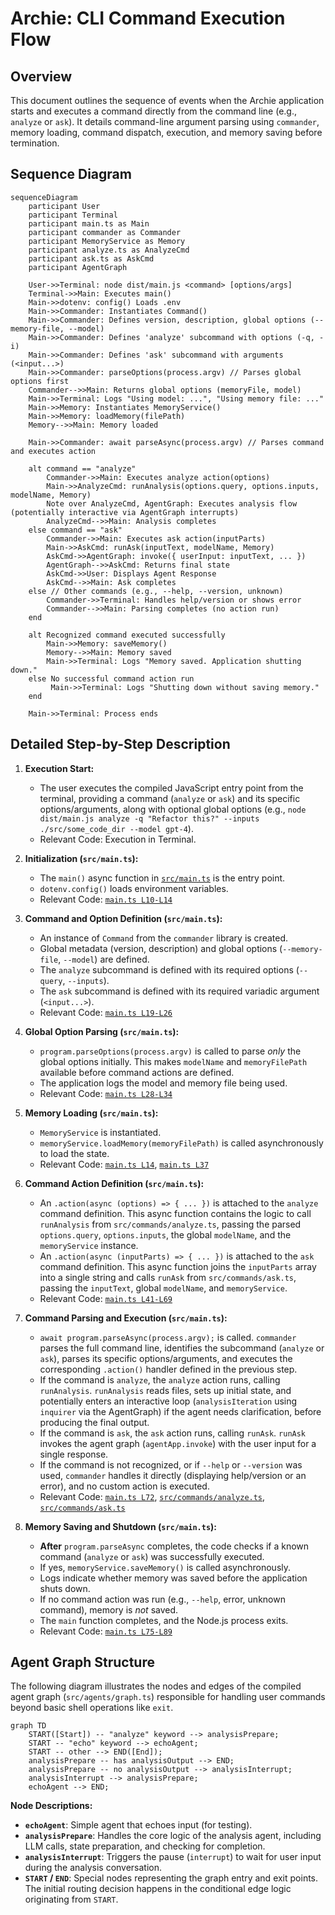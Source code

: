 # Archie: CLI Command Execution Flow

## Overview

This document outlines the sequence of events when the Archie application starts and executes a command directly from the command line (e.g., `analyze` or `ask`). It details command-line argument parsing using `commander`, memory loading, command dispatch, execution, and memory saving before termination.

## Sequence Diagram

```mermaid
sequenceDiagram
    participant User
    participant Terminal
    participant main.ts as Main
    participant commander as Commander
    participant MemoryService as Memory
    participant analyze.ts as AnalyzeCmd
    participant ask.ts as AskCmd
    participant AgentGraph

    User->>Terminal: node dist/main.js <command> [options/args]
    Terminal->>Main: Executes main()
    Main->>dotenv: config() Loads .env
    Main->>Commander: Instantiates Command()
    Main->>Commander: Defines version, description, global options (--memory-file, --model)
    Main->>Commander: Defines 'analyze' subcommand with options (-q, -i)
    Main->>Commander: Defines 'ask' subcommand with arguments (<input...>)
    Main->>Commander: parseOptions(process.argv) // Parses global options first
    Commander-->>Main: Returns global options (memoryFile, model)
    Main->>Terminal: Logs "Using model: ...", "Using memory file: ..."
    Main->>Memory: Instantiates MemoryService()
    Main->>Memory: loadMemory(filePath)
    Memory-->>Main: Memory loaded

    Main->>Commander: await parseAsync(process.argv) // Parses command and executes action

    alt command == "analyze"
        Commander->>Main: Executes analyze action(options)
        Main->>AnalyzeCmd: runAnalysis(options.query, options.inputs, modelName, Memory)
        Note over AnalyzeCmd, AgentGraph: Executes analysis flow (potentially interactive via AgentGraph interrupts)
        AnalyzeCmd-->>Main: Analysis completes
    else command == "ask"
        Commander->>Main: Executes ask action(inputParts)
        Main->>AskCmd: runAsk(inputText, modelName, Memory)
        AskCmd->>AgentGraph: invoke({ userInput: inputText, ... })
        AgentGraph-->>AskCmd: Returns final state
        AskCmd->>User: Displays Agent Response
        AskCmd-->>Main: Ask completes
    else // Other commands (e.g., --help, --version, unknown)
        Commander->>Terminal: Handles help/version or shows error
        Commander-->>Main: Parsing completes (no action run)
    end

    alt Recognized command executed successfully
        Main->>Memory: saveMemory()
        Memory-->>Main: Memory saved
        Main->>Terminal: Logs "Memory saved. Application shutting down."
    else No successful command action run
         Main->>Terminal: Logs "Shutting down without saving memory."
    end

    Main->>Terminal: Process ends
```

## Detailed Step-by-Step Description

1.  **Execution Start:**
    *   The user executes the compiled JavaScript entry point from the terminal, providing a command (`analyze` or `ask`) and its specific options/arguments, along with optional global options (e.g., `node dist/main.js analyze -q "Refactor this?" --inputs ./src/some_code_dir --model gpt-4`).
    *   Relevant Code: Execution in Terminal.

2.  **Initialization (`src/main.ts`):**
    *   The `main()` async function in [`src/main.ts`](../src/main.ts) is the entry point.
    *   `dotenv.config()` loads environment variables.
    *   Relevant Code: [`main.ts L10-L14`](../src/main.ts#L10-L14)

3.  **Command and Option Definition (`src/main.ts`):**
    *   An instance of `Command` from the `commander` library is created.
    *   Global metadata (version, description) and global options (`--memory-file`, `--model`) are defined.
    *   The `analyze` subcommand is defined with its required options (`--query`, `--inputs`).
    *   The `ask` subcommand is defined with its required variadic argument (`<input...>`).
    *   Relevant Code: [`main.ts L19-L26`](../src/main.ts#L19-L26)

4.  **Global Option Parsing (`src/main.ts`):**
    *   `program.parseOptions(process.argv)` is called to parse *only* the global options initially. This makes `modelName` and `memoryFilePath` available before command actions are defined.
    *   The application logs the model and memory file being used.
    *   Relevant Code: [`main.ts L28-L34`](../src/main.ts#L28-L34)

5.  **Memory Loading (`src/main.ts`):**
    *   `MemoryService` is instantiated.
    *   `memoryService.loadMemory(memoryFilePath)` is called asynchronously to load the state.
    *   Relevant Code: [`main.ts L14`](../src/main.ts#L14), [`main.ts L37`](../src/main.ts#L37)

6.  **Command Action Definition (`src/main.ts`):**
    *   An `.action(async (options) => { ... })` is attached to the `analyze` command definition. This async function contains the logic to call `runAnalysis` from `src/commands/analyze.ts`, passing the parsed `options.query`, `options.inputs`, the global `modelName`, and the `memoryService` instance.
    *   An `.action(async (inputParts) => { ... })` is attached to the `ask` command definition. This async function joins the `inputParts` array into a single string and calls `runAsk` from `src/commands/ask.ts`, passing the `inputText`, global `modelName`, and `memoryService`.
    *   Relevant Code: [`main.ts L41-L69`](../src/main.ts#L41-L69)

7.  **Command Parsing and Execution (`src/main.ts`):**
    *   `await program.parseAsync(process.argv);` is called. `commander` parses the full command line, identifies the subcommand (`analyze` or `ask`), parses its specific options/arguments, and executes the corresponding `.action()` handler defined in the previous step.
    *   If the command is `analyze`, the `analyze` action runs, calling `runAnalysis`. `runAnalysis` reads files, sets up initial state, and potentially enters an interactive loop (`analysisIteration` using `inquirer` via the AgentGraph) if the agent needs clarification, before producing the final output.
    *   If the command is `ask`, the `ask` action runs, calling `runAsk`. `runAsk` invokes the agent graph (`agentApp.invoke`) with the user input for a single response.
    *   If the command is not recognized, or if `--help` or `--version` was used, `commander` handles it directly (displaying help/version or an error), and no custom action is executed.
    *   Relevant Code: [`main.ts L72`](../src/main.ts#L72), [`src/commands/analyze.ts`](../src/commands/analyze.ts), [`src/commands/ask.ts`](../src/commands/ask.ts)

8.  **Memory Saving and Shutdown (`src/main.ts`):**
    *   **After** `program.parseAsync` completes, the code checks if a known command (`analyze` or `ask`) was successfully executed.
    *   If yes, `memoryService.saveMemory()` is called asynchronously.
    *   Logs indicate whether memory was saved before the application shuts down.
    *   If no command action was run (e.g., `--help`, error, unknown command), memory is *not* saved.
    *   The `main` function completes, and the Node.js process exits.
    *   Relevant Code: [`main.ts L75-L89`](../src/main.ts#L75-L89)

## Agent Graph Structure

The following diagram illustrates the nodes and edges of the compiled agent graph (`src/agents/graph.ts`) responsible for handling user commands beyond basic shell operations like `exit`.

```mermaid
graph TD
    START([Start]) -- "analyze" keyword --> analysisPrepare;
    START -- "echo" keyword --> echoAgent;
    START -- other --> END([End]);
    analysisPrepare -- has analysisOutput --> END;
    analysisPrepare -- no analysisOutput --> analysisInterrupt;
    analysisInterrupt --> analysisPrepare; 
    echoAgent --> END;
```

**Node Descriptions:**

*   **`echoAgent`**: Simple agent that echoes input (for testing).
*   **`analysisPrepare`**: Handles the core logic of the analysis agent, including LLM calls, state preparation, and checking for completion.
*   **`analysisInterrupt`**: Triggers the pause (`interrupt`) to wait for user input during the analysis conversation.
*   **`START` / `END`**: Special nodes representing the graph entry and exit points. The initial routing decision happens in the conditional edge logic originating from `START`. 